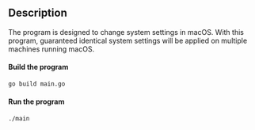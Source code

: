 ## Description

The program is designed to change system settings in macOS. With this program, guaranteed identical system settings will be applied on multiple machines running macOS.


#### Build the program
```bash
go build main.go
```
#### Run the program
```bash
./main
```
